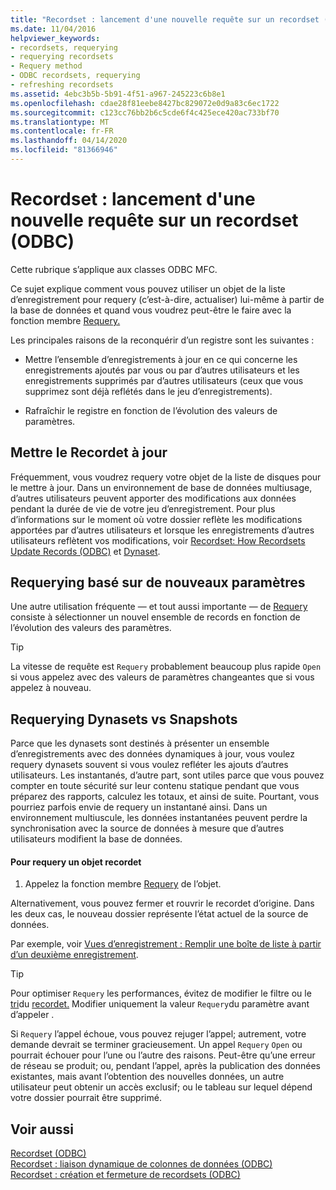 ```yaml
---
title: "Recordset : lancement d'une nouvelle requête sur un recordset (ODBC)"
ms.date: 11/04/2016
helpviewer_keywords:
- recordsets, requerying
- requerying recordsets
- Requery method
- ODBC recordsets, requerying
- refreshing recordsets
ms.assetid: 4ebc3b5b-5b91-4f51-a967-245223c6b8e1
ms.openlocfilehash: cdae28f81eebe8427bc829072e0d9a83c6ec1722
ms.sourcegitcommit: c123cc76bb2b6c5cde6f4c425ece420ac733bf70
ms.translationtype: MT
ms.contentlocale: fr-FR
ms.lasthandoff: 04/14/2020
ms.locfileid: "81366946"
---
```

# <a name="recordset-requerying-a-recordset-odbc"></a>Recordset : lancement d'une nouvelle requête sur un recordset (ODBC)

Cette rubrique s’applique aux classes ODBC MFC.

Ce sujet explique comment vous pouvez utiliser un objet de la liste d’enregistrement pour requery (c’est-à-dire, actualiser) lui-même à partir de la base de données et quand vous voudrez peut-être le faire avec la fonction membre [Requery.](../../mfc/reference/crecordset-class.md#requery)

Les principales raisons de la reconquérir d’un registre sont les suivantes :

- Mettre l’ensemble d’enregistrements à jour en ce qui concerne les enregistrements ajoutés par vous ou par d’autres utilisateurs et les enregistrements supprimés par d’autres utilisateurs (ceux que vous supprimez sont déjà reflétés dans le jeu d’enregistrements).

- Rafraîchir le registre en fonction de l’évolution des valeurs de paramètres.

## <a name="bringing-the-recordset-up-to-date"></a><a name="_core_bringing_the_recordset_up_to_date"></a>Mettre le Recordet à jour

Fréquemment, vous voudrez requery votre objet de la liste de disques pour le mettre à jour. Dans un environnement de base de données multiusage, d’autres utilisateurs peuvent apporter des modifications aux données pendant la durée de vie de votre jeu d’enregistrement. Pour plus d’informations sur le moment où votre dossier reflète les modifications apportées par d’autres utilisateurs et lorsque les enregistrements d’autres utilisateurs reflètent vos modifications, voir [Recordset: How Recordsets Update Records (ODBC)](../../data/odbc/recordset-how-recordsets-update-records-odbc.md) et [Dynaset](../../data/odbc/dynaset.md).

## <a name="requerying-based-on-new-parameters"></a><a name="_core_requerying_based_on_new_parameters"></a>Requerying basé sur de nouveaux paramètres

Une autre utilisation fréquente — et tout aussi importante — de [Requery](../../mfc/reference/crecordset-class.md#requery) consiste à sélectionner un nouvel ensemble de records en fonction de l’évolution des valeurs des paramètres.

> [!TIP]
> La vitesse de requête est `Requery` probablement beaucoup plus rapide `Open` si vous appelez avec des valeurs de paramètres changeantes que si vous appelez à nouveau.

## <a name="requerying-dynasets-vs-snapshots"></a><a name="_core_requerying_dynasets_vs.._snapshots"></a>Requerying Dynasets vs Snapshots

Parce que les dynasets sont destinés à présenter un ensemble d’enregistrements avec des données dynamiques à jour, vous voulez requery dynasets souvent si vous voulez refléter les ajouts d’autres utilisateurs. Les instantanés, d’autre part, sont utiles parce que vous pouvez compter en toute sécurité sur leur contenu statique pendant que vous préparez des rapports, calculez les totaux, et ainsi de suite. Pourtant, vous pourriez parfois envie de requery un instantané ainsi. Dans un environnement multiuscule, les données instantanées peuvent perdre la synchronisation avec la source de données à mesure que d’autres utilisateurs modifient la base de données.

#### <a name="to-requery-a-recordset-object"></a>Pour requery un objet recordet

1. Appelez la fonction membre [Requery](../../mfc/reference/crecordset-class.md#requery) de l’objet.

Alternativement, vous pouvez fermer et rouvrir le recordet d’origine. Dans les deux cas, le nouveau dossier représente l’état actuel de la source de données.

Par exemple, voir [Vues d’enregistrement : Remplir une boîte de liste à partir d’un deuxième enregistrement](../../data/filling-a-list-box-from-a-second-recordset-mfc-data-access.md).

> [!TIP]
> Pour optimiser `Requery` les performances, évitez de modifier le filtre ou le [tri](../../data/odbc/recordset-sorting-records-odbc.md)du [recordet.](../../data/odbc/recordset-filtering-records-odbc.md) Modifier uniquement la valeur `Requery`du paramètre avant d’appeler .

Si `Requery` l’appel échoue, vous pouvez rejuger l’appel; autrement, votre demande devrait se terminer gracieusement. Un appel `Requery` `Open` ou pourrait échouer pour l’une ou l’autre des raisons. Peut-être qu’une erreur de réseau se produit; ou, pendant l’appel, après la publication des données existantes, mais avant l’obtention des nouvelles données, un autre utilisateur peut obtenir un accès exclusif; ou le tableau sur lequel dépend votre dossier pourrait être supprimé.

## <a name="see-also"></a>Voir aussi

[Recordset (ODBC)](../../data/odbc/recordset-odbc.md)<br/>
[Recordset : liaison dynamique de colonnes de données (ODBC)](../../data/odbc/recordset-dynamically-binding-data-columns-odbc.md)<br/>
[Recordset : création et fermeture de recordsets (ODBC)](../../data/odbc/recordset-creating-and-closing-recordsets-odbc.md)
